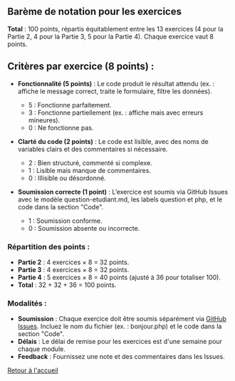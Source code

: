 ## Barème de notation pour les exercices

**Total** : 100 points, répartis équitablement entre les 13 exercices (4 pour la Partie 2, 4 pour la Partie 3, 5 pour la Partie 4). Chaque exercice vaut 8 points.

## Critères par exercice (8 points) :

- **Fonctionnalité (5 points)** : Le code produit le résultat attendu (ex. : affiche le message correct, traite le formulaire, filtre les données).
    - 5 : Fonctionne parfaitement.
    - 3 : Fonctionne partiellement (ex. : affiche mais avec erreurs mineures).
    - 0 : Ne fonctionne pas.

- **Clarté du code (2 points)** : Le code est lisible, avec des noms de variables clairs et des commentaires si nécessaire.
    - 2 : Bien structuré, commenté si complexe.
    - 1 : Lisible mais manque de commentaires.
    - 0 : Illisible ou désordonné.

- **Soumission correcte (1 point)** : L’exercice est soumis via GitHub Issues avec le modèle question-etudiant.md, les labels question et php, et le code dans la section "Code".
    - 1 : Soumission conforme.
    - 0 : Soumission absente ou incorrecte.

### Répartition des points :

- **Partie 2** : 4 exercices × 8 = 32 points.
- **Partie 3** : 4 exercices × 8 = 32 points.
- **Partie 4** : 5 exercices × 8 = 40 points (ajusté à 36 pour totaliser 100).
- **Total** : 32 + 32 + 36 = 100 points.

### Modalités :

- **Soumission** : Chaque exercice doit être soumis séparément via [GitHub Issues](https://github.com/lakrim92/Cours_WebDevelopment/issues/1). Incluez le nom du fichier (ex. : bonjour.php) et le code dans la section "Code".
- **Délais** : Le délai de remise pour les exercices est d'une semaine pour chaque module. 
- **Feedback** : Fournissez une note et des commentaires dans les Issues.

[Retour à l'accueil](./index.md)
